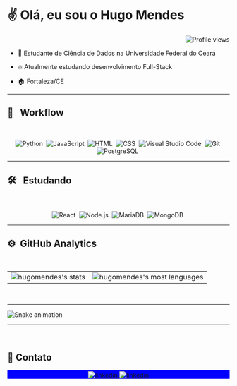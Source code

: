 <h1 align="left">✌ <strong>Olá, eu sou o Hugo Mendes</strong></h1>

<p align="right"> <img src="https://komarev.com/ghpvc/?username=fhugomendes&color=blue" alt="Profile views" /> </p>

-  📖 Estudante de Ciência de Dados na Universidade Federal do Ceará

- 🔥 Atualmente estudando desenvolvimento Full-Stack

- 🏠 Fortaleza/CE  

----

## 💼 &nbsp; Workflow

<br>

<div align="center">
  
  ![Python](https://img.shields.io/badge/-Python-05122A?style=flat&logo=python)&nbsp;
  ![JavaScript](https://img.shields.io/badge/-JavaScript-05122A?style=flat&logo=javascript)&nbsp;
  ![HTML](https://img.shields.io/badge/-HTML-05122A?style=flat&logo=HTML5)&nbsp;
  ![CSS](https://img.shields.io/badge/-CSS-05122A?style=flat&logo=CSS3&logoColor=1572B6)&nbsp;
  ![Visual Studio Code](https://img.shields.io/badge/-Visual%20Studio%20Code-05122A?style=flat&logo=visual-studio-code&logoColor=007ACC)&nbsp;
  ![Git](https://img.shields.io/badge/-Git-05122A?style=flat&logo=git)&nbsp;
  ![PostgreSQL](https://img.shields.io/badge/-PostgreSQL-05122A?style=flat&logo=postgresql)&nbsp;
  
  
</div>

---

## 🛠 &nbsp; Estudando

<br>

<div align="center">
  
  ![React](https://img.shields.io/badge/-React-05122A?style=flat&logo=react)&nbsp;
  ![Node.js](https://img.shields.io/badge/-Node.js-05122A?style=flat&logo=node.js)&nbsp;
  ![MariaDB](https://img.shields.io/badge/-MariaDB-05122A?style=flat&logo=mariadb)&nbsp;
  ![MongoDB](https://img.shields.io/badge/-MongoDB-05122A?style=flat&logo=mongodb)&nbsp;

</div>

----

## ⚙️ &nbsp;GitHub Analytics
<br>
<table align='center'>
    <tr>
      <td align="center" style="padding=0;width=50%;">
        <img align="center" style="padding=0;" src="https://github-readme-stats.vercel.app/api/?username=fhugomp&theme=tokyonight&show_icons=true&bg_color=00000000&hide_border=true&icon_color=7159c1&hide_title=false&count_private=true" alt="hugomendes's stats" />
      </td>
      <td align="center" style="padding=0;width=50%;">
        <img align="center" style="padding=0;" src="https://github-readme-stats.vercel.app/api/top-langs/?username=fhugomp&show_icons=true&theme=tokyonight&bg_color=00000000&hide_border=true&icon_color=7159c1&count_private=true" alt="hugomendes's most languages"/>
      </td>
    </tr>
</table>

<br>

---

![Snake animation](https://fhugomp.github.io/fhugomp/github-contribution-grid-snake.svg)

---

<br>

## 📱 Contato

<p align="center" style="background:blue">
<a href="https://www.linkedin.com/in/fhugomp/" target="_blank">
  <img align="center" src="https://img.shields.io/badge/-Hugo Mendes-05122A?style=flat&logo=linkedin" alt="linkedin"/>
</a>
<a href="mailto:contatofhugomp@gmail.com" target="_blank">
  <img align="center" src="https://img.shields.io/badge/Gmail-05122A?style=for-the-badge&logo=gmail&logoColor=white" alt="linkedin"/>
</a>

</p>
